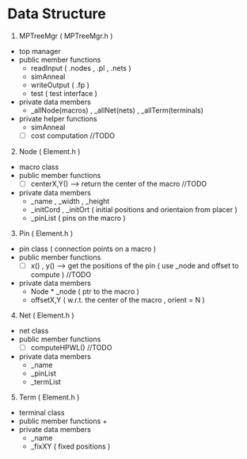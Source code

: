 # Data Structure
1. MPTreeMgr ( MPTreeMgr.h )
  - top manager
  - public member functions
    + readInput ( .nodes , .pl , .nets ) 
    + simAnneal
    + writeOutput ( .fp )
    + test ( test interface )
  - private data members
    + _allNode(macros) , _allNet(nets) , _allTerm(terminals)
  - private helper functions 
    + simAnneal
     * [ ] cost computation //TODO

2. Node ( Element.h ) 
  - macro class
  - public member functions 
    + [ ] centerX,Y() --> return the center of the macro //TODO 
  - private data members
    + _name , _width , _height
    + _initCord , _initOrt ( initial positions and orientaion from placer )     
    + _pinList ( pins on the macro )

3. Pin ( Element.h ) 
  - pin class ( connection points on a macro )
  - public member functions
    + [ ] x() , y() --> get the positions of the pin ( use _node and offset to compute ) //TODO
  - private data members
    + Node * _node ( ptr to the macro )
    + offsetX,Y ( w.r.t. the center of the macro , orient = N )

4. Net ( Element.h ) 
  - net class
  - public member functions
    + [ ] computeHPWL() //TODO
  - private data members
    + _name
    + _pinList
    + _termList

5. Term ( Element.h ) 
 - terminal class
 - public member functions
   + 
 - private data members
   + _name
   + _fixXY ( fixed positions ) 
